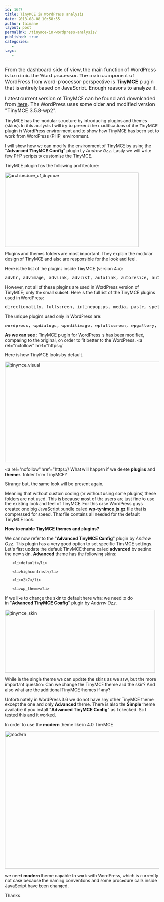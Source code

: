```yaml
---
id: 1647
title: TinyMCE in WordPress analysis
date: 2013-08-08 10:58:55
author: taimane
layout: post
permalink: /tinymce-in-wordpress-analysis/
published: true
categories:
   -
tags:
   -
---
```

<span style="font-size: medium;">From the dashboard side of view, the main function of WordPress is to mimic the Word processor. The main component of WordPress from word-processor-perspective is <strong>TinyMCE</strong> plugin that is entirely based on JavaScript. Enough reasons to analyze it.</span>



<span style="font-size: 16px;">Latest current version of TinyMCE can be found and downloaded from </span><a style="font-size: 16px;" href="http://www.tinymce.com/download/download.php">here</a><span style="font-size: 16px;">. </span><span style="font-size: 16px;">The WordPress uses some older and modified version "TinyMCE 3.5.8-wp2".</span>



TinyMCE has the modular structure by introducing plugins and themes (skins). In this analysis I will try to present the modifications of the TinyMCE plugin in WordPress environment and to show how TinyMCE has been set to work from WordPress (PHP) environment.



I will show how we can modify the environment of TinyMCE by using the "<strong>Advanced TinyMCE Config</strong>" plugin by <em>Andrew Ozz</em>. Lastly we will write few PHP scripts to customize the TinyMCE.



TinyMCE plugin has the following architecture:



<a href="https://programming-review.com/wp-content/uploads/2013/08/architecture_of_tinymce.png"><img class="size-full wp-image-1656 alignright" src="https://programming-review.com/wp-content/uploads/2013/08/architecture_of_tinymce.png" alt="architecture_of_tinymce" width="437" height="243" /></a>



Plugins and themes folders are most important. They explain the modular design of TinyMCE and also are responsible for the look and feel.



Here is the list of the plugins inside TinyMCE (version 4.x):

<pre>advhr, advimage, advlink, advlist, autolink, autoresize, autosave, bbcode, contextmenu, directionality, emotions, example, example_dependency, fullpage, fullscreen, iespell, inlinepopups, insertdatetime, layer, legacyoutput, lists, media, nonbreaking, noneditable, pagebreak, paste, preview, print, save, searchreplace, spellchecker, style, tabfocus, table, template, visualblocks, visualchars, wordcount, xhtmlxtras</pre>

However, not all of these plugins are used in WordPress version of TinyMCE; only the small subset. Here is the full list of the TinyMCE plugins used in WordPress:

<pre>directionality, fullscreen, inlinepopups, media, paste, spellchecker, tabfocus, wordpress, wpdialogs, wpeditimage, wpfullscreen, wpgallery, wplink, wpview</pre>

The unique plugins used only in WordPress are:

<pre>wordpress, wpdialogs, wpeditimage, wpfullscreen, wpgallery, wplink, wpview</pre>

<strong>As we can see </strong>: TinyMCE plugin for WordPress is has been modified, comparing to the original, on order to fit better to the WordPress.
<a rel="nofollow" href="https://


Here is how TinyMCE looks by default.

<img class=" wp-image-1658 alignnone" src="https://programming-review.com/wp-content/uploads/2013/08/tinymce_visual.png" alt="tinymce_visual" width="564" height="328" />


<a rel="nofollow" href="https://
What will happen if we delete <strong>plugins</strong> and<strong> themes </strong> folder from TinyMCE?

Strange but, the same look will be present again.



Meaning that without custom coding (or without using some plugins) these folders are not used. This is because most of the users are just fine to use the existing look and feel of TinyMCE. For this case WordPress guys created one big JavaScript bundle called <strong>wp-tynimce.js.gz</strong> file that is compressed for speed. That file contains all needed for the default TinyMCE look.



<strong>How to enable TinyMCE themes and plugins?</strong>



We can now refer to the "<strong>Advanced TinyMCE Config</strong>" plugin by <em>Andrew Ozz</em>. This plugin has a very good option to set specific TinyMCE settings. Let's first update the default TinyMCE theme called <strong>advanced</strong> by setting the new skin. <strong>Advanced</strong> theme has the following skins:

<ul>

	<li>default</li>

	<li>highcontrast</li>

	<li>o2k7</li>

	<li>wp_theme</li>

</ul>

If we like to change the skin to default here what we need to do in "<strong>Advanced TinyMCE Config</strong>" plugin by <em>Andrew Ozz.</em>



<a href="https://programming-review.com/wp-content/uploads/2013/08/tinymce_skin.png"><img class="size-full wp-image-1687 alignnone" src="https://programming-review.com/wp-content/uploads/2013/08/tinymce_skin.png" alt="tinymce_skin" width="491" height="204" /></a>



While in the single theme we can update the skins as we saw, but the more important question: Can we change the TinyMCE theme and the skin? And also what are the additional TinyMCE themes if any?



Unfortunately in WordPress 3.6 we do not have any other TinyMCE theme except the one and only <strong>Advanced</strong> theme. There is also the <strong>Simple</strong> theme available if you install "<strong>Advanced TinyMCE Config</strong>" as I checked. So I tested this and it worked.



In order to use the <strong>modern</strong> theme like in 4.0 TinyMCE



<a href="https://programming-review.com/wp-content/uploads/2013/08/modern.png"><img class=" wp-image-1692 alignnone" src="https://programming-review.com/wp-content/uploads/2013/08/modern.png" alt="modern" width="1033" height="448" /></a>



we need <strong>modern</strong> theme capable to work with WordPress, which is currently not case because the naming conventions and some procedure calls inside JavaScript have been changed.



Thanks  

